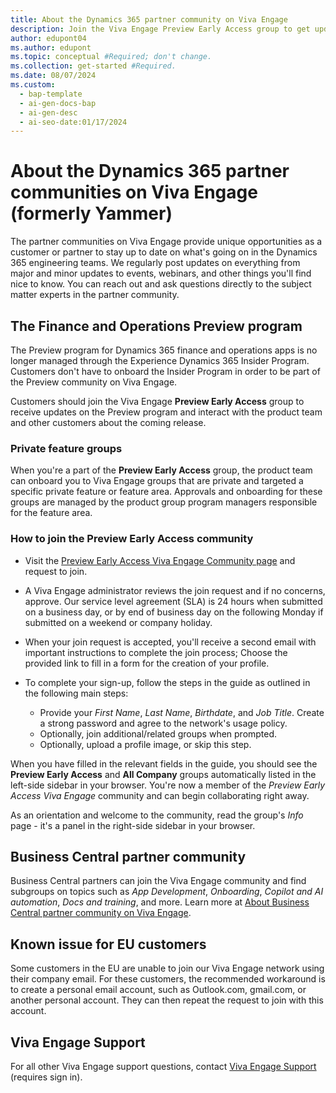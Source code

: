 ```yaml
---
title: About the Dynamics 365 partner community on Viva Engage
description: Join the Viva Engage Preview Early Access group to get updates and interact with the product team and other customers.
author: edupont04
ms.author: edupont
ms.topic: conceptual #Required; don't change.
ms.collection: get-started #Required.
ms.date: 08/07/2024
ms.custom:
  - bap-template
  - ai-gen-docs-bap
  - ai-gen-desc
  - ai-seo-date:01/17/2024
---
```


# About the Dynamics 365 partner communities on Viva Engage (formerly Yammer)

The partner communities on Viva Engage provide unique opportunities as a customer or partner to stay up to date on what's going on in the Dynamics 365 engineering teams. We regularly post updates on everything from major and minor updates to events, webinars, and other things you'll find nice to know. You can reach out and ask questions directly to the subject matter experts in the partner community.  

## The Finance and Operations Preview program

The Preview program for Dynamics 365 finance and operations apps is no longer managed through the Experience Dynamics 365 Insider Program. Customers don't have to onboard the Insider Program in order to be part of the Preview community on Viva Engage.

Customers should join the Viva Engage **Preview Early Access** group to receive updates on the Preview program and interact with the product team and other customers about the coming release.

### Private feature groups

When you're a part of the **Preview Early Access** group, the product team can onboard you to Viva Engage groups that are private and targeted a specific private feature or feature area. Approvals and onboarding for these groups are managed by the product group program managers responsible for the feature area.

### How to join the Preview Early Access community

- Visit the [Preview Early Access Viva Engage Community page](https://www.yammer.com/dynamicsaxfeedbackprograms/#/threads/inGroup?type=in_group&feedId=12792233) and request to join.
- A Viva Engage administrator reviews the join request and if no concerns, approve. Our service level agreement (SLA) is 24 hours when submitted on a business day, or by end of business day on the following Monday if submitted on a weekend or company holiday.
- When your join request is accepted, you'll receive a second email with important instructions to complete the join process; Choose the provided link to fill in a form for the creation of your profile.
- To complete your sign-up, follow the steps in the guide as outlined in the following main steps:

  - Provide your *First Name*, *Last Name*, *Birthdate*, and *Job Title*. Create a strong password and agree to the network's usage policy.
  - Optionally, join additional/related groups when prompted.
  - Optionally, upload a profile image, or skip this step.

When you have filled in the relevant fields in the guide, you should see the **Preview Early Access** and **All Company** groups automatically listed in the left-side sidebar in your browser. You're now a member of the *Preview Early Access Viva Engage* community and can begin collaborating right away.

As an orientation and welcome to the community, read the group's *Info* page - it's a panel in the right-side sidebar in your browser.

## Business Central partner community

Business Central partners can join the Viva Engage community and find subgroups on topics such as *App Development*, *Onboarding*, *Copilot and AI automation*, *Docs and training*, and more. Learn more at [About Business Central partner community on Viva Engage](/dynamics365/business-central/dev-itpro/join-viva-engage).

## Known issue for EU customers

Some customers in the EU are unable to join our Viva Engage network using their company email. For these customers, the recommended workaround is to create a personal email account, such as Outlook.com, gmail.com, or another personal account. They can then repeat the request to join with this account.

## Viva Engage Support

For all other Viva Engage support questions, contact [Viva Engage Support](https://aka.ms/yammerhelp) (requires sign in).  

